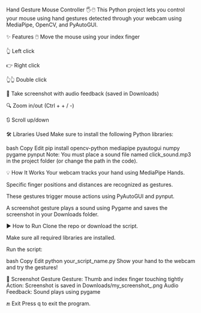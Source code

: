 Hand Gesture Mouse Controller 🖐️🖱️
This Python project lets you control your mouse using hand gestures detected through your webcam using MediaPipe, OpenCV, and PyAutoGUI.

✨ Features
🖱️ Move the mouse using your index finger

👆 Left click

👉 Right click

👆👆 Double click

📸 Take screenshot with audio feedback (saved in Downloads)

🔍 Zoom in/out (Ctrl + + / -)

🔃 Scroll up/down

🛠️ Libraries Used
Make sure to install the following Python libraries:

bash
Copy
Edit
pip install opencv-python mediapipe pyautogui numpy pygame pynput
Note: You must place a sound file named click_sound.mp3 in the project folder (or change the path in the code).

💡 How It Works
Your webcam tracks your hand using MediaPipe Hands.

Specific finger positions and distances are recognized as gestures.

These gestures trigger mouse actions using PyAutoGUI and pynput.

A screenshot gesture plays a sound using Pygame and saves the screenshot in your Downloads folder.

▶️ How to Run
Clone the repo or download the script.

Make sure all required libraries are installed.

Run the script:

bash
Copy
Edit
python your_script_name.py
Show your hand to the webcam and try the gestures!

📸 Screenshot Gesture
Gesture: Thumb and index finger touching tightly
Action: Screenshot is saved in Downloads/my_screenshot_<number>.png
Audio Feedback: Sound plays using pygame

🔚 Exit
Press q to exit the program.
